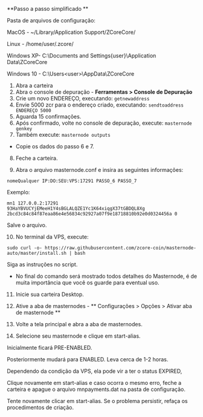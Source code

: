 **Passo a passo simplificado **

Pasta de arquivos de configuração:

MacOS - ~/Library/Application Support/ZCoreCore/

Linux - /home/user/.zcore/

Windows XP- C:\Documents and Settings\{user}\Application Data\ZCoreCore

Windows 10 - C:\Users\<user>\AppData\ZCoreCore

1. Abra a carteira
2. Abra o console de depuração - **Ferramentas > Console de Depuração**
3. Crie um novo ENDEREÇO, executando: `getnewaddress`
4. Envie 5000 zcr para o endereço criado, executando: `sendtoaddress ENDEREÇO 5000`
5. Aguarda 15 confirmações.
6. Após confirmado, volte no console de depuração, execute: `masternode genkey`
7. Também execute: `masternode outputs`

- Copie os dados do passo 6 e 7.

8. Feche a carteira.

9. Abra o arquivo masternode.conf e insira as seguintes informações:

```
nomeQualquer IP:DO:SEU:VPS:17291 PASSO_6 PASSO_7
```

Exemplo: 
```
mn1 127.0.0.2:17291 93HaYBVUCYjEMeeH1Y4sBGLALQZE1Yc1K64xiqgX37tGBDQL8Xg 2bcd3c84c84f87eaa86e4e56834c92927a07f9e18718810b92e0d0324456a 0
```

Salve o arquivo.

10. No terminal da VPS, execute:
```
sudo curl -o- https://raw.githubusercontent.com/zcore-coin/masternode-auto/master/install.sh | bash
```
Siga as instruções no script.

* No final do comando será mostrado todos detalhes do Masternode, é de muita importância que você os guarde
para eventual uso.

11. Inicie sua carteira Desktop.

12. Ative a aba de masternodes - ** Configurações > Opções > Ativar aba de masternode **

13. Volte a tela principal e abra a aba de masternodes.

14. Selecione seu masternode e clique em start-alias.


Inicialmente ficará PRE-ENABLED.

Posteriormente mudará para ENABLED. Leva cerca de 1-2 horas.

Dependendo da condição da VPS, ela pode vir a ter o status EXPIRED,

Clique novamente em start-alias e caso ocorra o mesmo erro, feche a carteira e apague o arquivo mnpayments.dat na pasta de configuração.

Tente novamente clicar em start-alias. Se o problema persistir, refaça os procedimentos de criação.

